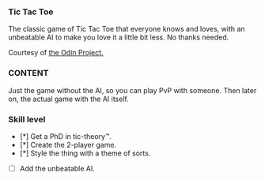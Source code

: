 ### Tic Tac Toe
The classic game of Tic Tac Toe that everyone knows and loves, with an unbeatable AI to make you love it a little bit less. No thanks needed.

Courtesy of [the Odin Project.](https://www.theodinproject.com)

### CONTENT

Just the game without the AI, so you can play PvP with someone. Then later on, the actual game with the AI itself.

### Skill level

* [*] Get a PhD in tic-theory™.
* [*] Create the 2-player game.
* [*] Style the thing with a theme of sorts.
* [ ] Add the unbeatable AI.